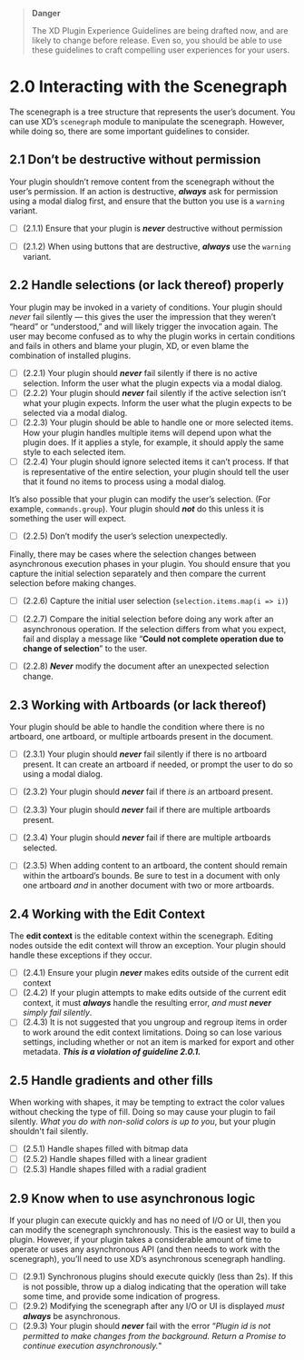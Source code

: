 > **Danger**
>
> The XD Plugin Experience Guidelines are being drafted now, and are likely to change before release. Even so, you should be able to use these guidelines to craft compelling user experiences for your users.

# 2.0 Interacting with the Scenegraph

The scenegraph is a tree structure that represents the user’s document. You can use XD’s `scenegraph` module to manipulate the scenegraph. However, while doing so, there are some important guidelines to consider.


## 2.1 Don’t be destructive without permission

Your plugin shouldn’t remove content from the scenegraph without the user’s permission. If an action is destructive, ***always*** ask for permission using a modal dialog first, and ensure that the button you use is a `warning` variant.


- [ ] (2.1.1) Ensure that your plugin is ***never*** destructive without permission
- [ ] (2.1.2) When using buttons that are destructive, ***always*** use the `warning` variant.


## 2.2 Handle selections (or lack thereof) properly

Your plugin may be invoked in a variety of conditions. Your plugin should *never* fail silently — this gives the user the impression that they weren’t “heard” or “understood,” and will likely trigger the invocation again. The user may become confused as to why the plugin works in certain conditions and fails in others and blame your plugin, XD, or even blame the combination of installed plugins.


- [ ] (2.2.1) Your plugin should ***never*** fail silently if there is no active selection. Inform the user what the plugin expects via a modal dialog.
- [ ] (2.2.2) Your plugin should ***never*** fail silently if the active selection isn’t what your plugin expects. Inform the user what the plugin expects to be selected via a modal dialog.
- [ ] (2.2.3) Your plugin should be able to handle one or more selected items. How your plugin handles multiple items will depend upon what the plugin does. If it applies a style, for example, it should apply the same style to each selected item.
- [ ] (2.2.4) Your plugin should ignore selected items it can’t process. If that is representative of the entire selection, your plugin should tell the user that it found no items to process using a modal dialog.

It’s also possible that your plugin can modify the user’s selection. (For example, `commands.group`). Your plugin should ***not*** do this unless it is something the user will expect.


- [ ] (2.2.5) Don’t modify the user’s selection unexpectedly.

Finally, there may be cases where the selection changes between asynchronous execution phases in your plugin. You should ensure that you capture the initial selection separately and then compare the current selection before making changes.


- [ ] (2.2.6) Capture the initial user selection (`selection.items.map(i => i)`)
- [ ] (2.2.7) Compare the initial selection before doing any work after an asynchronous operation. If the selection differs from what you expect, fail and display a message like “**Could not complete operation due to change of selection**” to the user.
- [ ] (2.2.8) ***Never*** modify the document after an unexpected selection change.


## 2.3 Working with Artboards (or lack thereof)

Your plugin should be able to handle the condition where there is no artboard, one artboard, or multiple artboards present in the document.


- [ ] (2.3.1) Your plugin should ***never*** fail silently if there is no artboard present. It can create an artboard if needed, or prompt the user to do so using a modal dialog.
- [ ] (2.3.2) Your plugin should ***never*** fail if there *is* an artboard present.
- [ ] (2.3.3) Your plugin should ***never*** fail if there are multiple artboards present.
- [ ] (2.3.4) Your plugin should ***never*** fail if there are multiple artboards selected.
- [ ] (2.3.5) When adding content to an artboard, the content should remain within the artboard’s bounds. Be sure to test in a document with only one artboard *and* in another document with two or more artboards.


## 2.4 Working with the Edit Context

The **edit context** is the editable context within the scenegraph. Editing nodes outside the edit context will throw an exception. Your plugin should handle these exceptions if they occur.


- [ ] (2.4.1) Ensure your plugin ***never*** makes edits outside of the current edit context
- [ ] (2.4.2) If your plugin attempts to make edits outside of the current edit context, it must ***always*** handle the resulting error, *and must* ***never*** *simply fail silently*.
- [ ] (2.4.3) It is not suggested that you ungroup and regroup items in order to work around the edit context limitations. Doing so can lose various settings, including whether or not an item is marked for export and other metadata. ***This is a violation of guideline 2.0.1.***

## 2.5 Handle gradients and other fills

When working with shapes, it may be tempting to extract the color values without checking the type of fill. Doing so may cause your plugin to fail silently. _What you do with non-solid colors is up to you_, but your plugin shouldn't fail silently.

- [ ] (2.5.1) Handle shapes filled with bitmap data
- [ ] (2.5.2) Handle shapes filled with a linear gradient
- [ ] (2.5.3) Handle shapes filled with a radial gradient

## 2.9 Know when to use asynchronous logic

If your plugin can execute quickly and has no need of I/O or UI, then you can modify the scenegraph synchronously. This is the easiest way to build a plugin. However, if your plugin takes a considerable amount of time to operate or uses any asynchronous API (and then needs to work with the scenegraph), you’ll need to use XD’s asynchronous scenegraph handling.


- [ ] (2.9.1) Synchronous plugins should execute quickly (less than 2s). If this is not possible, throw up a dialog indicating that the operation will take some time, and provide some indication of progress.
- [ ] (2.9.2) Modifying the scenegraph after any I/O or UI is displayed *must* ***always*** be asynchronous.
- [ ] (2.9.3) Your plugin should ***never*** fail with the error “*Plugin id is not permitted to make changes from the background. Return a Promise to continue execution asynchronously.*"
